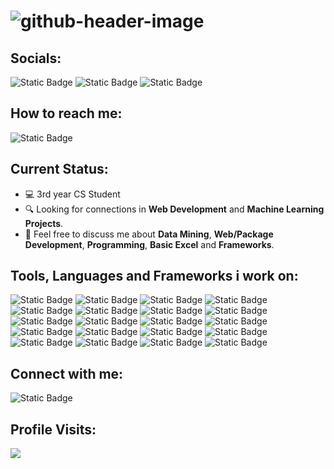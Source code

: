 # ![github-header-image](assets/logo_dev.gif)

## Socials:
<img alt="Static Badge" src="https://img.shields.io/badge/Christian_Garcia-blue?style=for-the-badge&logo=facebook&logoColor=white&link=https%3A%2F%2Fwww.facebook.com%2Fiyaniyan11"> <img alt="Static Badge" src="https://img.shields.io/badge/Christian_Garcia-%23E4405F?style=for-the-badge&logo=instagram&logoColor=white&link=https%3A%2F%2Fwww.instagram.com%2Fits_iyaniyan%3Figsh%3DMXU3bWx2ODhkN3hsNw%3D%3D"> 
<img alt="Static Badge" src="https://img.shields.io/badge/Christian_Garcia-%23FF0000?style=for-the-badge&logo=YouTube&logoColor=white&link=https%3A%2F%2Fwww.youtube.com%2F%40iyaniyan_11">

## How to reach me:
<img alt="Static Badge" src="https://img.shields.io/badge/Christian_Garcia-%23DB4437?style=for-the-badge&logo=gmail&logoColor=white&link=iyaniyan03112003%40gmail.com">

## Current Status:
- 💻 3rd year CS Student
- 🔍 Looking for connections in **Web Development** and **Machine Learning Projects**.
- 💬 Feel free to discuss me about **Data Mining**, **Web/Package Development**, **Programming**, **Basic Excel** and **Frameworks**. 

## Tools, Languages and Frameworks i work on:
![Static Badge](https://img.shields.io/badge/Python-%233776AB?style=for-the-badge&logo=Python&logoColor=white)
![Static Badge](https://img.shields.io/badge/JavaScript-%23F7DF1E?style=for-the-badge&logo=JavaScript&logoColor=black)
![Static Badge](https://img.shields.io/badge/PHP-%234F5D95?style=for-the-badge&logo=Php&logoColor=white&logoSize=auto)
![Static Badge](https://img.shields.io/badge/HTML-%23E44D26?style=for-the-badge&logo=Html5&logoColor=white&logoSize=auto)
![Static Badge](https://img.shields.io/badge/MySQL-%234479A1?style=for-the-badge&logo=MySQL&logoColor=white)
![Static Badge](https://img.shields.io/badge/SQLite-%23003B57?style=for-the-badge&logo=SQLite&logoColor=white)
![Static Badge](https://img.shields.io/badge/Termux-%231E90FF?style=for-the-badge&logo=GNU%20bash&logoColor=white&logoSize=auto)
![Static Badge](https://img.shields.io/badge/MariaDB-%23003545?style=for-the-badge&logo=MariaDB&logoColor=white)
![Static Badge](https://img.shields.io/badge/Flask-%23%23000000?style=for-the-badge&logo=Flask&logoColor=white&logoSize=auto)
![Static Badge](https://img.shields.io/badge/React-%2361DAFB?style=for-the-badge&logo=React&logoColor=black&logoSize=amg)
![Static Badge](https://img.shields.io/badge/Node.Js-%23339933?style=for-the-badge&logo=Node.js&logoColor=white&logoSize=amg)
![Static Badge](https://img.shields.io/badge/Git-%23F05032?style=for-the-badge&logo=Git&logoColor=white&logoSize=amg)
![Static Badge](https://img.shields.io/badge/xampp-%23FB7A24?style=for-the-badge&logo=Xampp&logoColor=white&logoSize=auto)
![Static Badge](https://img.shields.io/badge/Vs_Code-black?style=for-the-badge&logo=Visual-studio-code&logoColor=%23007ACC&logoSize=auto)
![Static Badge](https://img.shields.io/badge/Bootstrap-%237952B3?style=for-the-badge&logo=Bootstrap&logoColor=white)
![Static Badge](https://img.shields.io/badge/PyCharm-%2300BFB3?style=for-the-badge&logo=Pycharm&logoColor=black&logoSize=auto)
![Static Badge](https://img.shields.io/badge/Jupyter-black?style=for-the-badge&logo=Jupyter&logoColor=%23F37626&logoSize=auto)
![Static Badge](https://img.shields.io/badge/Numpy-%23013243?style=for-the-badge&logo=Numpy&logoSize=auto)
![Static Badge](https://img.shields.io/badge/Pandas-white?style=for-the-badge&logo=Pandas&logoColor=%23150458&logoSize=auto)
![Static Badge](https://img.shields.io/badge/Figma-%230ACF83?style=for-the-badge&logo=Figma&logoColor=white&logoSize=auto)


## Connect with me:
<img alt="Static Badge" src="https://img.shields.io/badge/kaggle-%2320BEFF?style=for-the-badge&logo=kaggle&logoColor=white&link=https%3A%2F%2Fwww.kaggle.com%2Fchristiangarcia0311">

## Profile Visits:
![](https://komarev.com/ghpvc/?username=christiangarcia0311&color=blue&style=for-the-badge)

